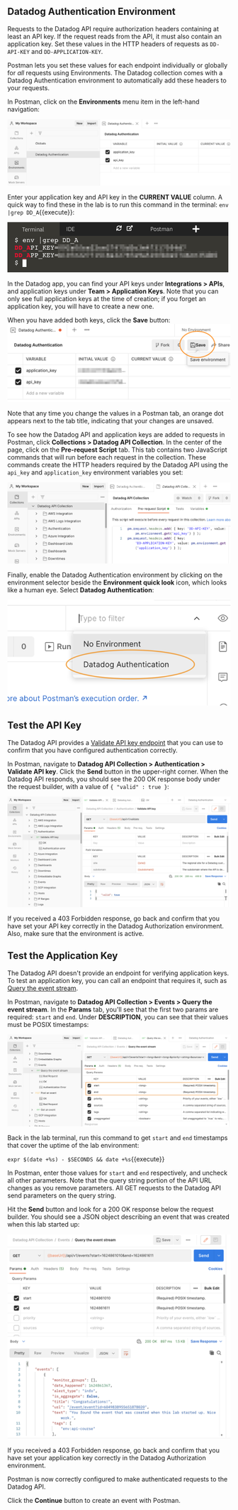 ## Datadog Authentication Environment
Requests to the Datadog API require authorization headers containing at least an API key. If the request reads from the API, it must also contain an application key. Set these values in the HTTP headers of requests as `DD-API-KEY` and `DD-APPLICATION-KEY`.

Postman lets you set these values for each endpoint individually or globally for *all* requests using Environments. The Datadog collection comes with a Datadog Authentication environment to automatically add these headers to your requests.

In Postman, click on the **Environments** menu item in the left-hand navigation:

![Environments button in the Postman nav](./assets/postman_datadog_env.png)

Enter your application key and API key in the **CURRENT VALUE** column. A quick way to find these in the lab is to run this command in the terminal: `env |grep DD_A`{{execute}}:

![Getting keys from the lab environment](./assets/app_api_from_terminal.png)

In the Datadog app, you can find your API keys under **Integrations > APIs**, and application keys under **Team > Application Keys**. Note that you can only see full application keys at the time of creation; if you forget an application key, you will have to create a new one.

When you have added both keys, click the **Save** button: ![Save new keys added to Datadog Authentication environment](./assets/added_keys_click_save.png)

Note that any time you change the values in a Postman tab, an orange dot appears next to the tab title, indicating that your changes are unsaved.

To see how the Datadog API and application keys are added to requests in Postman, click **Collections > Datadog API Collection**. In the center of the page, click on the **Pre-request Script** tab. This tab contains two JavaScript commands that will run before each request in the collection. These commands create the HTTP headers required by the Datadog API using the `api_key` and `application_key` environment variables you set:

![Datadog collection pre-request script](./assets/prerequest_script.png)

Finally, enable the Datadog Authentication environment by clicking on the environment selector beside the **Environment quick look** icon, which looks like a human eye. Select **Datadog Authentication**: 

![Enable the Datadog Authentication environment](./assets/activate_datadog_auth_env.png)

## Test the API Key
The Datadog API provides a [Validate API key endpoint](https://docs.datadoghq.com/api/latest/authentication/#validate-api-key) that you can use to confirm that you have configured authentication correctly.

In Postman, navigate to **Datadog API Collection > Authentication > Validate API key**. Click the **Send** button in the upper-right corner. When the Datadog API responds, you should see the 200 OK response body under the request builder, with a value of `{ "valid" : true }`:

![Validate API key endpoint response](./assets/validate_api_endpoint_200.png)

If you received a 403 Forbidden response, go back and confirm that you have set your API key correctly in the Datadog Authorization environment. Also, make sure that the environment is active.

## Test the Application Key
The Datadog API doesn't provide an endpoint for verifying application keys. To test an application key, you can call an endpoint that requires it, such as [Query the event stream](https://docs.datadoghq.com/api/latest/events/#query-the-event-stream).

In Postman, navigate to **Datadog API Collection > Events > Query the event stream**. In the **Params** tab, you'll see that the first two params are required: `start` and `end`. Under **DESCRIPTION**, you can see that their values must be POSIX timestamps:

![Preparing the event query](./assets/prepare_event_query.png)

Back in the lab terminal, run this command to get `start` and `end` timestamps that cover the uptime of the lab environment:

`expr $(date +%s) - $SECONDS && date +%s`{{execute}}

In Postman, enter those values for `start` and `end` respectively, and uncheck all other parameters. Note that the query string portion of the API URL changes as you remove parameters. All GET requests to the Datadog API send parameters on the query string.

Hit the **Send** button and look for a 200 OK response below the request builder. You should see a JSON object describing an event that was created when this lab started up:

![Event query success](./assets/event_query_success.png)

If you received a 403 Forbidden response, go back and confirm that you have set your application key correctly in the Datadog Authorization environment. 

Postman is now correctly configured to make authenticated requests to the Datadog API. 

Click the **Continue** button to create an event with Postman.




